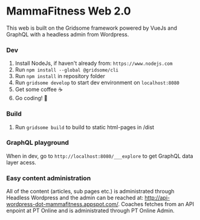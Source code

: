 # MammaFitness Web 2.0

This web is built on the Gridsome framework powered by VueJs and GraphQL with a headless admin from Wordpress.

### Dev

1. Install NodeJs, if haven't already from: `https://www.nodejs.com`
2. Run `npm install --global @gridsome/cli`
3. Run `npm install` in repository folder
4. Run `gridsome develop` to start dev environment on `localhost:8080`
5. Get some coffee ☕
6. Go coding! 🙌

### Build

1. Run `gridsome build` to build to static html-pages in /dist

### GraphQL playground

When in dev, go to `http://localhost:8080/___explore` to get GraphQL data layer acess.

### Easy content administration

All of the content (articles, sub pages etc.) is administrated through Headless Wordpress and the admin can be reached at: http://api-wordpress-dot-mammafitness.appspot.com/. Coaches fetches from an API enpoint at PT Online and is administrated through PT Online Admin.